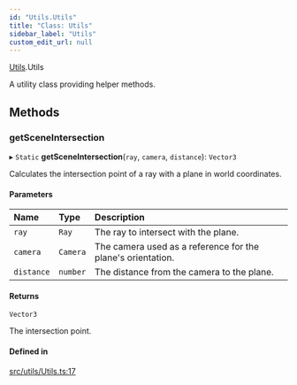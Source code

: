 ```yaml
---
id: "Utils.Utils"
title: "Class: Utils"
sidebar_label: "Utils"
custom_edit_url: null
---
```


[Utils](../namespaces/Utils.md).Utils

A utility class providing helper methods.

## Methods

### getSceneIntersection

▸ `Static` **getSceneIntersection**(`ray`, `camera`, `distance`): `Vector3`

Calculates the intersection point of a ray with a plane in world coordinates.

#### Parameters

| Name | Type | Description |
| :------ | :------ | :------ |
| `ray` | `Ray` | The ray to intersect with the plane. |
| `camera` | `Camera` | The camera used as a reference for the plane's orientation. |
| `distance` | `number` | The distance from the camera to the plane. |

#### Returns

`Vector3`

The intersection point.

#### Defined in

[src/utils/Utils.ts:17](https://github.com/agargaro/three.ez/blob/2012bca/src/utils/Utils.ts#L17)
